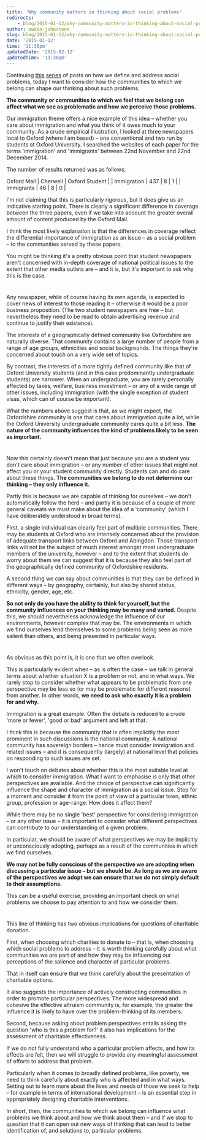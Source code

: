 ```yaml
---
title: 'Why community matters in thinking about social problems'
redirects:
    - blog/2015-01-12/why-community-matters-in-thinking-about-social-problems
author: owain-johnstone
slug: blog/2015-01-12/why-community-matters-in-thinking-about-social-problems
date: '2015-01-12'
time: '11:30pm'
updatedDate: '2015-02-12'
updatedTime: '11:30pm'
---
```

Continuing [this](https://www.givingwhatwecan.org/blog/2014-11-18/problems-are-in-eye-beholder) [series](https://www.givingwhatwecan.org/blog/2014-12-16/use-and-interpretation-evidence) of posts on how we define and address social problems, today I want to consider how the communities to which we belong can shape our thinking about such problems.

**The community or communities to which we feel that we belong can affect what we see as problematic and how we perceive those problems.**

Our immigration theme offers a nice example of this idea – whether you care about immigration and what you think of it owes much to your community. As a crude empirical illustration, I looked at three newspapers local to Oxford (where I am based) – one conventional and two run by students at Oxford University. I searched the websites of each paper for the terms 'immigration' and 'immigrants' between 22nd November and 22nd December 2014.

The number of results returned was as follows:

 Oxford Mail | Cherwell | Oxford Student |
| Immigration | 437 | 8 | 1 |
| Immigrants | 46 | 8 | 0 |

I'm not claiming that this is particularly rigorous, but it does give us an indicative starting point. There is clearly a significant difference in coverage between the three papers, even if we take into account the greater overall amount of content produced by the Oxford Mail.

I think the most likely explanation is that the differences in coverage reflect the differential importance of immigration as an issue – as a social problem – to the communities served by these papers.

You might be thinking it's a pretty obvious point that student newspapers aren't concerned with in-depth coverage of national political issues to the extent that other media outlets are – and it is, but it's important to ask why this is the case.

#

Any newspaper, while of course having its own agenda, is expected to cover news of interest to those reading it – otherwise it would be a poor business proposition. (The two student newspapers are free – but nevertheless they need to be read to obtain advertising revenue and continue to justify their existence).

The interests of a geographically defined community like Oxfordshire are naturally diverse. That community contains a large number of people from a range of age groups, ethnicities and social backgrounds. The things they're concerned about touch on a very wide set of topics.

By contrast, the interests of a more tightly defined community like that of Oxford University students (and in this case predominantly undergraduate students) are narrower. When an undergraduate, you are rarely personally affected by taxes, welfare, business investment – or any of a wide range of other issues, including immigration (with the single exception of student visas, which can of course be important).

What the numbers above suggest is that, as we might expect, the Oxfordshire community is one that cares about immigration quite a lot, while the Oxford University undergraduate community cares quite a bit less. **The nature of the community influences the kind of problems likely to be seen as important.**

#

Now this certainly doesn't mean that just because you are a student you don't care about immigration – or any number of other issues that might not affect you or your student community directly. Students can and do care about these things. **The communities we belong to do not determine our thinking – they only influence it.**

Partly this is because we are capable of thinking for ourselves – we don't automatically follow the herd – and partly it is because of a couple of more general caveats we must make about the idea of a 'community' (which I have deliberately understood in broad terms).

First, a single individual can clearly feel part of multiple communities. There may be students at Oxford who are intensely concerned about the provision of adequate transport links between Oxford and Abingdon. Those transport links will not be the subject of much interest amongst most undergraduate members of the university, however – and to the extent that students do worry about them we can suggest that it is because they also feel part of the geographically defined community of Oxfordshire residents.

A second thing we can say about communities is that they can be defined in different ways – by geography, certainly, but also by shared status, ethnicity, gender, age, etc.

**So not only do you have the ability to think for yourself, but the community influences on your thinking may be many and varied.** Despite this, we should nevertheless acknowledge the influence of our environments, however complex that may be. The environments in which we find ourselves lend themselves to some problems being seen as more salient than others, and being presented in particular ways.

#

As obvious as this point is, it is one that we often overlook.

This is particularly evident when – as is often the case – we talk in general terms about whether situation X is a problem or not, and in what ways. We rarely stop to consider whether what appears to be problematic from one perspective may be less so (or may be problematic for different reasons) from another. In other words, **we need to ask who exactly it is a problem for and why.**

Immigration is a great example. Often the debate is reduced to a crude 'more or fewer', 'good or bad' argument and left at that.

I think this is because the community that is often implicitly the most prominent in such discussions is the national community. A national community has sovereign borders – hence must consider immigration and related issues – and it is consequently (largely) at national level that policies on responding to such issues are set.

I won't touch on debates about whether this is the most suitable level at which to consider immigration. What I want to emphasise is only that other perspectives are available. And the choice of perspective can significantly influence the shape and character of immigration as a social issue. Stop for a moment and consider it from the point of view of a particular town, ethnic group, profession or age-range. How does it affect them?

While there may be no single 'best' perspective for considering immigration – or any other issue – it is important to consider what different perspectives can contribute to our understanding of a given problem.

In particular, we should be aware of what perspectives we may be implicitly or unconsciously adopting, perhaps as a result of the communities in which we find ourselves.

**We may not be fully conscious of the perspective we are adopting when discussing a particular issue – but we should be. As long as we are aware of the perspectives we adopt we can ensure that we do not simply default to their assumptions.**

This can be a useful exercise, providing an important check on what problems we choose to pay attention to and how we consider them.

#

This line of thinking has two obvious implications for questions of charitable donation.

First, when choosing which charities to donate to – that is, when choosing which social problems to address – it is worth thinking carefully about what communities we are part of and how they may be influencing our perceptions of the salience and character of particular problems.

That in itself can ensure that we think carefully about the presentation of charitable options.

It also suggests the importance of actively constructing communities in order to promote particular perspectives. The more widespread and cohesive the effective altruism community is, for example, the greater the influence it is likely to have over the problem-thinking of its members.

Second, because asking about problem perspectives entails asking the question 'who is this a problem for?' it also has implications for the assessment of charitable effectiveness.

If we do not fully understand who a particular problem affects, and how its effects are felt, then we will struggle to provide any meaningful assessment of efforts to address that problem.

Particularly when it comes to broadly defined problems, like poverty, we need to think carefully about exactly who is affected and in what ways. Setting out to learn more about the lives and needs of those we seek to help – for example in terms of international development – is an essential step in appropriately designing charitable interventions.

In short, then, the communities to which we belong can influence what problems we think about and how we think about them – and if we stop to question that it can open out new ways of thinking that can lead to better identification of, and solutions to, particular problems.